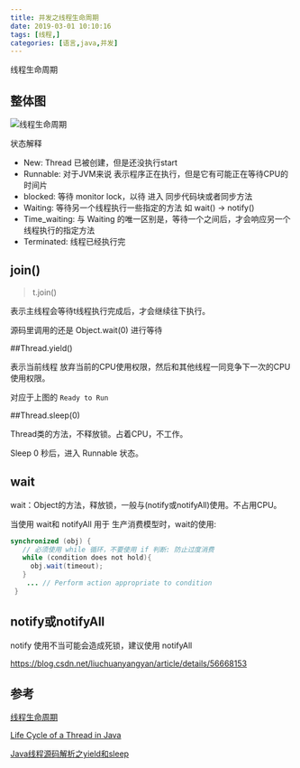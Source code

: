 ```yaml
---
title: 并发之线程生命周期
date: 2019-03-01 10:10:16
tags: [线程,]
categories: [语言,java,并发]
---
```


线程生命周期

<!--more-->

## 整体图

![线程生命周期](/images/并发之线程生命周期/Life_cycle_of_a_Thread_in_Java-20190810140158065.jpg)

状态解释

- New:        Thread 已被创建，但是还没执行start
- Runnable: 对于JVM来说 表示程序正在执行，但是它有可能正在等待CPU的时间片
- blocked:   等待 monitor lock，以待 进入 同步代码块或者同步方法
- Waiting:   等待另一个线程执行一些指定的方法 如 wait() -> notify() 
- Time_waiting: 与 Waiting 的唯一区别是，等待一个之间后，才会响应另一个线程执行的指定方法
- Terminated: 线程已经执行完



## join()

> t.join()

表示主线程会等待t线程执行完成后，才会继续往下执行。

源码里调用的还是 Object.wait(0) 进行等待

##Thread.yield()

表示当前线程 放弃当前的CPU使用权限，然后和其他线程一同竞争下一次的CPU使用权限。 

对应于上图的 `Ready to Run`

##Thread.sleep(0)

Thread类的方法，不释放锁。占着CPU，不工作。

Sleep 0 秒后，进入 Runnable 状态。

## wait

wait：Object的方法，释放锁，一般与(notify或notifyAll)使用。不占用CPU。

当使用 wait和 notifyAll 用于 生产消费模型时，wait的使用:

```java
synchronized (obj) {
   // 必须使用 while 循环，不要使用 if 判断: 防止过度消费
   while (condition does not hold){
     obj.wait(timeout);
   }
    ... // Perform action appropriate to condition
 }
```

## notify或notifyAll

notify 使用不当可能会造成死锁，建议使用 notifyAll 

https://blog.csdn.net/liuchuanyangyan/article/details/56668153

## 参考

[线程生命周期](https://www.cnblogs.com/sunddenly/p/4106562.html)

[Life Cycle of a Thread in Java](https://www.baeldung.com/java-thread-lifecycle)

[Java线程源码解析之yield和sleep](https://www.jianshu.com/p/0964124ae822)

